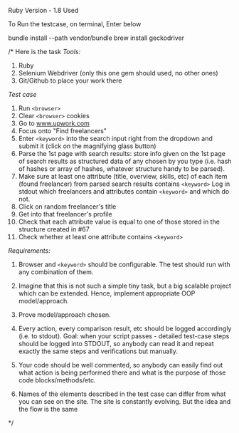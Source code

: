 Ruby Version - 1.8 Used

To Run the testcase, on terminal, Enter below

bundle install --path vendor/bundle
brew install geckodriver


/*
Here is the task
*Tools:*
1. Ruby
2. Selenium Webdriver (only this one gem should used, no other ones)
3. Git/Github to place your work there

*Test case*
1. Run `<browser>`
2. Clear `<browser>` cookies
3. Go to www.upwork.com
4. Focus onto "Find freelancers"
5. Enter `<keyword>` into the search input right from the dropdown and submit it (click on the magnifying glass button)
6. Parse the 1st page with search results: store info given on the 1st page of search results as structured data of any chosen by you type (i.e. hash of hashes or array of hashes, whatever structure handy to be parsed).
7. Make sure at least one attribute (title, overview, skills, etc) of each item (found freelancer) from parsed search results contains `<keyword>` Log in stdout which freelancers and attributes contain `<keyword>` and which do not.
8. Click on random freelancer's title
9. Get into that freelancer's profile
10. Check that each attribute value is equal to one of those stored in the structure created in #67
11. Check whether at least one attribute contains `<keyword>`

*Requirements:*
1. Browser and `<keyword>` should be configurable. The test should run with any combination of them.
2. Imagine that this is not such a simple tiny task, but a big scalable project which can be extended. Hence, implement appropriate OOP model/approach.
3. Prove model/approach chosen.
4. Every action, every comparison result, etc should be logged accordingly (i.e. to stdout). Goal: when your script passes - detailed test-case steps should be logged into STDOUT, so anybody can read it and repeat exactly the same steps and verifications but manually.
5. Your code should be well commented, so anybody can easily find out what action is being performed there and what is the purpose of those code blocks/methods/etc.

6. Names of the elements described in the test case can differ from what you can see on the site. The site is constantly evolving. But the idea and the flow is the same

*/




